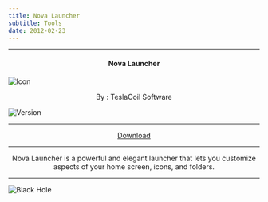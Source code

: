 ```yaml
---
title: Nova Launcher
subtitle: Tools
date: 2012-02-23
---
```

---

<h4> <p align="center"> Nova Launcher </p> </h4>

![Icon](https://rb.gy/d1lbo)

<p align="center"> By : TeslaCoil Software </p>

![Version](https://rb.gy/qoop9)

---

<p align ="center">
<a href="https://rb.gy/2a1mf" class="btn btn-outline-success"> Download </a>
</p>

---

<p align="center">
Nova Launcher is a powerful and elegant launcher that lets you customize aspects of your home screen, icons, and folders.
</p>

---

![Black Hole](https://rb.gy/z0dyyw)
